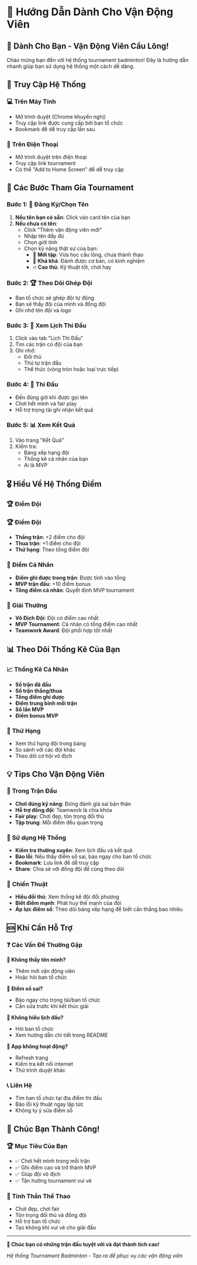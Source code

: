 # 🏸 Hướng Dẫn Dành Cho Vận Động Viên

## 🎯 Dành Cho Bạn - Vận Động Viên Cầu Lông!

Chào mừng bạn đến với hệ thống tournament badminton! Đây là hướng dẫn nhanh giúp bạn sử dụng hệ thống một cách dễ dàng.

## 📱 Truy Cập Hệ Thống

### 💻 **Trên Máy Tính**
- Mở trình duyệt (Chrome khuyến nghị)
- Truy cập link được cung cấp bởi ban tổ chức
- Bookmark để dễ truy cập lần sau

### 📱 **Trên Điện Thoại**
- Mở trình duyệt trên điện thoại
- Truy cập link tournament
- Có thể "Add to Home Screen" để dễ truy cập

## 🚀 Các Bước Tham Gia Tournament

### Bước 1: 👤 **Đăng Ký/Chọn Tên**
1. **Nếu tên bạn có sẵn**: Click vào card tên của bạn
2. **Nếu chưa có tên**: 
   - Click "Thêm vận động viên mới"
   - Nhập tên đầy đủ
   - Chọn giới tính
   - Chọn kỹ năng thật sự của bạn:
     - 🐣 **Mới tập**: Vừa học cầu lông, chưa thành thạo
     - 🏃 **Khá khá**: Đánh được cơ bản, có kinh nghiệm
     - 🔥 **Cao thủ**: Kỹ thuật tốt, chơi hay

### Bước 2: 🏆 **Theo Dõi Ghép Đội**
- Ban tổ chức sẽ ghép đội tự động
- Bạn sẽ thấy đội của mình và đồng đội
- Ghi nhớ tên đội và logo

### Bước 3: 📅 **Xem Lịch Thi Đấu**
1. Click vào tab "Lịch Thi Đấu"
2. Tìm các trận có đội của bạn
3. Ghi nhớ:
   - Đối thủ
   - Thứ tự trận đấu
   - Thể thức (vòng tròn hoặc loại trực tiếp)

### Bước 4: 🏸 **Thi Đấu**
- Đến đúng giờ khi được gọi tên
- Chơi hết mình và fair play
- Hỗ trợ trọng tài ghi nhận kết quả

### Bước 5: 📊 **Xem Kết Quả**
1. Vào trang "Kết Quả"
2. Kiểm tra:
   - Bảng xếp hạng đội
   - Thống kê cá nhân của bạn
   - Ai là MVP

## 🎖️ Hiểu Về Hệ Thống Điểm

### 🏆 **Điểm Đội**
### 🏆 **Điểm Đội**
- **Thắng trận**: +2 điểm cho đội
- **Thua trận**: +1 điểm cho đội
- **Thứ hạng**: Theo tổng điểm đội

### 👑 **Điểm Cá Nhân**
- **Điểm ghi được trong trận**: Được tính vào tổng
- **MVP trận đấu**: +10 điểm bonus
- **Tổng điểm cá nhân**: Quyết định MVP tournament

### 🥇 **Giải Thưởng**
- **Vô Địch Đội**: Đội có điểm cao nhất
- **MVP Tournament**: Cá nhân có tổng điểm cao nhất
- **Teamwork Award**: Đội phối hợp tốt nhất

## 📊 Theo Dõi Thống Kê Của Bạn

### 📈 **Thống Kê Cá Nhân**
- **Số trận đã đấu**
- **Số trận thắng/thua**
- **Tổng điểm ghi được**
- **Điểm trung bình mỗi trận**
- **Số lần MVP**
- **Điểm bonus MVP**

### 🏅 **Thứ Hạng**
- Xem thứ hạng đội trong bảng
- So sánh với các đội khác
- Theo dõi cơ hội vô địch

## 💡 Tips Cho Vận Động Viên

### 🏸 **Trong Trận Đấu**
- **Chơi đúng kỹ năng**: Đừng đánh giá sai bản thân
- **Hỗ trợ đồng đội**: Teamwork là chìa khóa
- **Fair play**: Chơi đẹp, tôn trọng đối thủ
- **Tập trung**: Mỗi điểm đều quan trọng

### 📱 **Sử dụng Hệ Thống**
- **Kiểm tra thường xuyên**: Xem lịch đấu và kết quả
- **Báo lỗi**: Nếu thấy điểm số sai, báo ngay cho ban tổ chức
- **Bookmark**: Lưu link để dễ truy cập
- **Share**: Chia sẻ với đồng đội để cùng theo dõi

### 🎯 **Chiến Thuật**
- **Hiểu đối thủ**: Xem thống kê đội đối phương
- **Biết điểm mạnh**: Phát huy thế mạnh của đội
- **Áp lực điểm số**: Theo dõi bảng xếp hạng để biết cần thắng bao nhiêu

## 🆘 Khi Cần Hỗ Trợ

### ❓ **Các Vấn Đề Thường Gặp**

**🔸 Không thấy tên mình?**
- Thêm mới vận động viên
- Hoặc hỏi ban tổ chức

**🔸 Điểm số sai?**
- Báo ngay cho trọng tài/ban tổ chức
- Cần sửa trước khi kết thúc giải

**🔸 Không hiểu lịch đấu?**
- Hỏi ban tổ chức
- Xem hướng dẫn chi tiết trong README

**🔸 App không hoạt động?**
- Refresh trang
- Kiểm tra kết nối internet
- Thử trình duyệt khác

### 📞 **Liên Hệ**
- Tìm ban tổ chức tại địa điểm thi đấu
- Báo lỗi kỹ thuật ngay lập tức
- Không tự ý sửa điểm số

## 🎉 Chúc Bạn Thành Công!

### 🏆 **Mục Tiêu Của Bạn**
- ✅ Chơi hết mình trong mỗi trận
- ✅ Ghi điểm cao và trở thành MVP
- ✅ Giúp đội vô địch
- ✅ Tận hưởng tournament vui vẻ

### 🤝 **Tinh Thần Thể Thao**
- Chơi đẹp, chơi fair
- Tôn trọng đối thủ và đồng đội
- Hỗ trợ ban tổ chức
- Tạo không khí vui vẻ cho giải đấu

---

**🏸 Chúc bạn có những trận đấu tuyệt vời và đạt thành tích cao!**

*Hệ thống Tournament Badminton - Tạo ra để phục vụ các vận động viên* 
